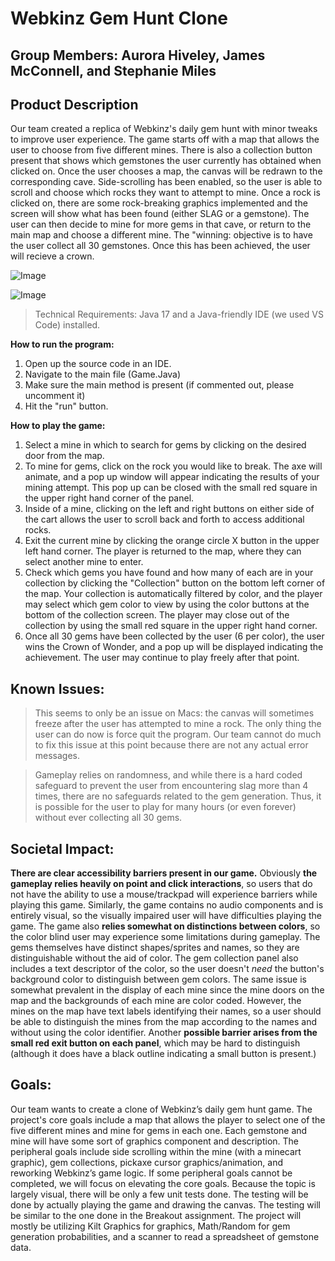 # Webkinz Gem Hunt Clone

## __Group Members: Aurora Hiveley, James McConnell, and Stephanie Miles__


## __Product Description__

Our team created a replica of Webkinz's daily gem hunt with minor tweaks to improve user experience. The game starts off with a map that allows the user to choose from five different mines. There is also a collection button present that shows which gemstones the user currently has obtained when clicked on. Once the user chooses a map, the canvas will be redrawn to the corresponding cave. Side-scrolling has been enabled, so the user is able to scroll and choose which rocks they want to attempt to mine. Once a rock is clicked on, there are some rock-breaking graphics implemented and the screen will show what has been found (either SLAG or a gemstone). The user can then decide to mine for more gems in that cave, or return to the main map and choose a different mine. The "winning: objective is to have the user collect all 30 gemstones. Once this has been achieved, the user will recieve a crown.

![Image](https://user-images.githubusercontent.com/118240368/236052728-3cc3ec82-f975-4443-aec4-723561042911.png)

![Image](https://user-images.githubusercontent.com/118240368/236053136-c2a352ba-39d8-402d-80bf-3b909069050a.png)

> Technical Requirements: Java 17 and a Java-friendly IDE (we used VS Code) installed.

__How to run the program:__

1. Open up the source code in an IDE.
2. Navigate to the main file (Game.Java)
3. Make sure the main method is present (if commented out, please uncomment it)
4. Hit the "run" button.

__How to play the game:__

1. Select a mine in which to search for gems by clicking on the desired door from the map.
2. To mine for gems, click on the rock you would like to break. The axe will animate, and a pop up window will appear indicating the results of your mining attempt. This pop up can be closed with the small red square in the upper right hand corner of the panel.
3. Inside of a mine, clicking on the left and right buttons on either side of the cart allows the user to scroll back and forth to access additional rocks.
4. Exit the current mine by clicking the orange circle X button in the upper left hand corner. The player is returned to the map, where they can select another mine to enter.
5. Check which gems you have found and how many of each are in your collection by clicking the "Collection" button on the bottom left corner of the map. Your collection is automatically filtered by color, and the player may select which gem color to view by using the color buttons at the bottom of the collection screen. The player may close out of the collection by using the small red square in the upper right hand corner.
6. Once all 30 gems have been collected by the user (6 per color), the user wins the Crown of Wonder, and a pop up will be displayed indicating the achievement. The user may continue to play freely after that point.


## __Known Issues:__

> This seems to only be an issue on Macs: the canvas will sometimes freeze after the user has attempted to mine a rock. The only thing the user can do now is force quit the program. Our team cannot do much to fix this issue at this point because there are not any actual error messages.

> Gameplay relies on randomness, and while there is a hard coded safeguard to prevent the user from encountering slag more than 4 times, there are no safeguards related to the gem generation. Thus, it is possible for the user to play for many hours (or even forever) without ever collecting all 30 gems.


## __Societal Impact:__

__There are clear accessibility barriers present in our game.__ Obviously __the gameplay relies heavily on point and click interactions__, so users that do not have the ability to use a mouse/trackpad will experience barriers while playing this game. Similarly, the game contains no audio components and is entirely visual, so the visually impaired user will have difficulties playing the game. The game also __relies somewhat on distinctions between colors__, so the color blind user may experience some limitations during gameplay. The gems themselves have distinct shapes/sprites and names, so they are distinguishable without the aid of color. The gem collection panel also includes a text descriptor of the color, so the user doesn't *need* the button's background color to distinguish between gem colors. The same issue is somewhat prevalent in the display of each mine since the mine doors on the map and the backgrounds of each mine are color coded. However, the mines on the map have text labels identifying their names, so a user should be able to distinguish the mines from the map according to the names and without using the color identifier. Another __possible barrier arises from the small red exit button on each panel__, which may be hard to distinguish (although it does have a black outline indicating a small button is present.)


## __Goals:__

Our team wants to create a clone of Webkinz’s daily gem hunt game. The project's core goals include a map that allows the player to select one of the five different mines and mine for gems in each one. Each gemstone and mine will have some sort of graphics component and description. The peripheral goals include side scrolling within the mine (with a minecart graphic), gem collections, pickaxe cursor graphics/animation, and reworking Webkinz’s game logic. If some peripheral goals cannot be completed, we will focus on elevating the core goals. Because the topic is largely visual, there will be only a few unit tests done. The testing will be done by actually playing the game and drawing the canvas. The testing will be similar to the one done in the Breakout assignment. The project will mostly be utilizing Kilt Graphics for graphics, Math/Random for gem generation probabilities, and a scanner to read a spreadsheet of gemstone data. 

